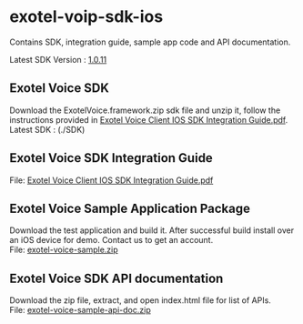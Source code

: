 # exotel-voip-sdk-ios
Contains SDK, integration guide, sample app code and API documentation.

Latest SDK Version : [1.0.11](https://github.com/exotel/exotel-voip-sdk-ios/releases/latest)

## Exotel Voice SDK
Download the ExotelVoice.framework.zip sdk file and unzip it, follow the instructions provided in [Exotel Voice Client IOS SDK Integration Guide.pdf](https://github.com/exotel/exotel-voip-sdk-ios/blob/main/Exotel%20Voice%20Client%20IOS%20SDK%20Integration%20Guide.pdf).  
Latest SDK : (./SDK)




## Exotel Voice SDK Integration Guide  
File: [Exotel Voice Client IOS SDK Integration Guide.pdf](https://github.com/exotel/exotel-voip-sdk-ios/blob/main/Exotel%20Voice%20Client%20IOS%20SDK%20Integration%20Guide.pdf)




## Exotel Voice Sample Application Package
Download the test application and build it. After successful build install over an iOS device for demo. Contact us to get an account.  
File: [exotel-voice-sample.zip](https://github.com/exotel/exotel-voip-sdk-ios/blob/main/exotel-voice-sample.zip)




## Exotel Voice SDK API documentation
Download the zip file, extract, and open index.html file for list of APIs.  
File: [exotel-voice-sample-api-doc.zip](https://github.com/exotel/exotel-voip-sdk-ios/blob/main/exotel-voice-sample-api-doc.zip)
